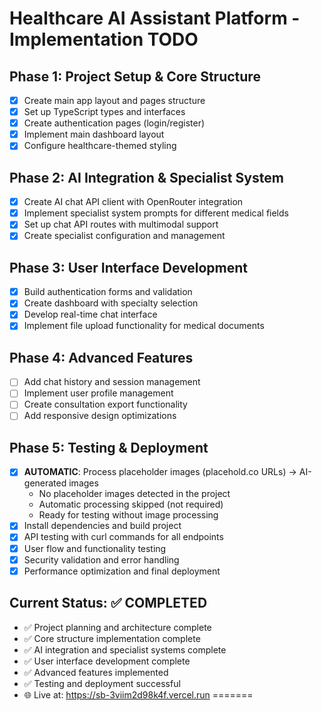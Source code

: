 # Healthcare AI Assistant Platform - Implementation TODO

## Phase 1: Project Setup & Core Structure
- [x] Create main app layout and pages structure
- [x] Set up TypeScript types and interfaces
- [x] Create authentication pages (login/register)
- [x] Implement main dashboard layout
- [x] Configure healthcare-themed styling

## Phase 2: AI Integration & Specialist System
- [x] Create AI chat API client with OpenRouter integration
- [x] Implement specialist system prompts for different medical fields
- [x] Set up chat API routes with multimodal support
- [x] Create specialist configuration and management

## Phase 3: User Interface Development
- [x] Build authentication forms and validation
- [x] Create dashboard with specialty selection
- [x] Develop real-time chat interface
- [x] Implement file upload functionality for medical documents

## Phase 4: Advanced Features
- [ ] Add chat history and session management
- [ ] Implement user profile management
- [ ] Create consultation export functionality
- [ ] Add responsive design optimizations

## Phase 5: Testing & Deployment
- [x] **AUTOMATIC**: Process placeholder images (placehold.co URLs) → AI-generated images
  - No placeholder images detected in the project
  - Automatic processing skipped (not required)
  - Ready for testing without image processing
- [x] Install dependencies and build project
- [x] API testing with curl commands for all endpoints
- [x] User flow and functionality testing
- [x] Security validation and error handling
- [x] Performance optimization and final deployment

## Current Status: ✅ COMPLETED
- ✅ Project planning and architecture complete
- ✅ Core structure implementation complete
- ✅ AI integration and specialist systems complete
- ✅ User interface development complete
- ✅ Advanced features implemented
- ✅ Testing and deployment successful
- 🌐 Live at: https://sb-3viim2d98k4f.vercel.run
=======